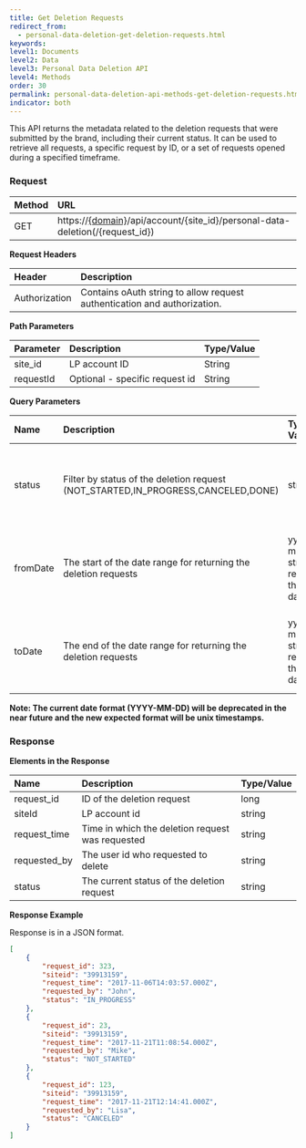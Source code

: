 ```yaml
---
title: Get Deletion Requests
redirect_from:
  - personal-data-deletion-get-deletion-requests.html
keywords:
level1: Documents
level2: Data 
level3: Personal Data Deletion API
level4: Methods
order: 30
permalink: personal-data-deletion-api-methods-get-deletion-requests.html
indicator: both
---
```


This API returns the metadata related to the deletion requests that were submitted by the brand, including their current status. It can be used to retrieve all requests, a specific request by ID, or a set of requests opened during a specified timeframe.

### Request

 |Method|      URL|
 |:--------  |:---  |
 |GET|  https://[{domain}](/agent-domain-domain-api.html)/api/account/{site_id}/personal-data-deletion(/{request_id}) |

**Request Headers**

 |Header         |Description  |
 |:------|        :--------  |
 |Authorization|  Contains oAuth string to allow request authentication and authorization.  |

 **Path Parameters**

  |Parameter|  Description|  Type/Value |
  |:------    |:--------    |:--------|
  |site_id|  LP account ID|   String |
  |requestId  |Optional - specific request id   |String|

 **Query Parameters**

 | Name | Description | Type / Value | Required | Notes |
 | :---- | :------- | :--------- | :--- | :--- |
 | status| Filter by status of the deletion request (NOT_STARTED,IN_PROGRESS,CANCELED,DONE)  | string| Optional | Default is all requests. Can't be used with request_id parameter. |
 | fromDate| The start of the date range for returning the deletion requests | yyyy-mm-dd string - represents the start date| Optional | Default is 1970-01-01. Can't be used with request_id parameter. |
 | toDate| The end of the date range for returning the deletion requests| yyyy-mm-dd string  - represents the end date| Optional | Default is current time. Can't be used only with request_id parameter. |

**Note: The current date format (YYYY-MM-DD) will be deprecated in the near future and the new expected format will be unix timestamps.**

### Response

 **Elements in the Response**

 |Name                 | Description                                                                    | Type/Value
 |:------------------- | :----------------------------------------------------------------------------- | :---------
 |request_id           | ID of the deletion request                                     | long |
 |siteId               | LP account id                                  | string|
 |request_time         | Time in which the deletion request was requested                                | string|
 |requested_by         | The user id who requested to delete     | string|
 |status               | The current status of the deletion request     | string|


 **Response Example**

Response is in a JSON format.

```json
[
    {
        "request_id": 323,
        "siteid": "39913159",
        "request_time": "2017-11-06T14:03:57.000Z",
        "requested_by": "John",
        "status": "IN_PROGRESS"
    },
    {
        "request_id": 23,
        "siteid": "39913159",
        "request_time": "2017-11-21T11:08:54.000Z",
        "requested_by": "Mike",
        "status": "NOT_STARTED"
    },
    {
        "request_id": 123,
        "siteid": "39913159",
        "request_time": "2017-11-21T12:14:41.000Z",
        "requested_by": "Lisa",
        "status": "CANCELED"
    }
]

```
